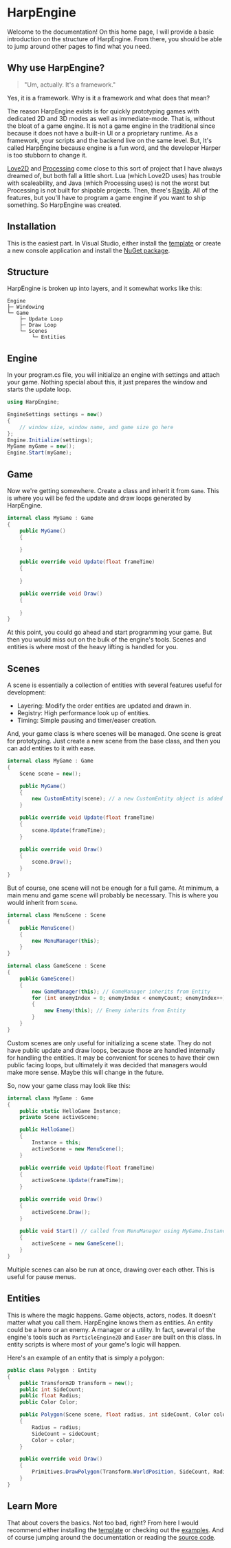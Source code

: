 # HarpEngine
Welcome to the documentation! On this home page, I will provide a basic introduction on the structure of HarpEngine. From there, you should be able to jump around other pages to find what you need.

## Why use HarpEngine?
> "Um, actually. It's a framework."

Yes, it is a framework. Why is it a framework and what does that mean?

The reason HarpEngine exists is for quickly prototyping games with dedicated 2D and 3D modes as well as immediate-mode. That is, without the bloat of a game engine. It is not a game engine in the traditional since because it does not have a built-in UI or a proprietary runtime. As a framework, your scripts and the backend live on the same level. But, It's called HarpEngine because engine is a fun word, and the developer Harper is too stubborn to change it.

[Love2D](https://love2d.org/) and [Processing](https://processing.org/) come close to this sort of project that I have always dreamed of, but both fall a little short. Lua (which Love2D uses) has trouble with scaleability, and Java (which Processing uses) is not the worst but Processing is not built for shipable projects. Then, there's [Raylib](https://www.raylib.com/). All of the features, but you'll have to program a game engine if you want to ship something. So HarpEngine was created.

## Installation
This is the easiest part. In Visual Studio, either install the [template](https://github.com/harper-rhett/harp-engine-template) or create a new console application and install the [NuGet package](https://www.nuget.org/packages/HarpEngine).

## Structure
HarpEngine is broken up into layers, and it somewhat works like this:

```
Engine
├─ Windowing
└─ Game
	├─ Update Loop
	├─ Draw Loop
	└─ Scenes
		└─ Entities
```

## Engine
In your program.cs file, you will initialize an engine with settings and attach your game. Nothing special about this, it just prepares the window and starts the update loop.

```csharp
using HarpEngine;

EngineSettings settings = new()
{
	// window size, window name, and game size go here
};
Engine.Initialize(settings);
MyGame myGame = new();
Engine.Start(myGame);
```

## Game
Now we're getting somewhere. Create a class and inherit it from `Game`. This is where you will be fed the update and draw loops generated by HarpEngine.

```csharp
internal class MyGame : Game
{
	public MyGame()
	{

	}

	public override void Update(float frameTime)
	{
		
	}

	public override void Draw()
	{
		
	}
}
```

At this point, you could go ahead and start programming your game. But then you would miss out on the bulk of the engine's tools. Scenes and entities is where most of the heavy lifting is handled for you.

## Scenes
A scene is essentially a collection of entities with several features useful for development:
- Layering: Modify the order entities are updated and drawn in.
- Registry: High performance look up of entities.
- Timing: Simple pausing and timer/easer creation.

And, your game class is where scenes will be managed. One scene is great for prototyping. Just create a new scene from the base class, and then you can add entities to it with ease.

```csharp
internal class MyGame : Game
{
	Scene scene = new();

	public MyGame()
	{
		new CustomEntity(scene); // a new CustomEntity object is added to the scene
	}

	public override void Update(float frameTime)
	{
		scene.Update(frameTime);
	}

	public override void Draw()
	{
		scene.Draw();
	}
}
```

But of course, one scene will not be enough for a full game. At minimum, a main menu and game scene will probably be necessary. This is where you would inherit from `Scene`.

```csharp
internal class MenuScene : Scene
{
	public MenuScene()
	{
		new MenuManager(this);
	}
}
```

```csharp
internal class GameScene : Scene
{
	public GameScene()
	{
		new GameManager(this); // GameManager inherits from Entity
		for (int enemyIndex = 0; enemyIndex < enemyCount; enemyIndex++)
		{
			new Enemy(this); // Enemy inherits from Entity
		}
	}
}
```

Custom scenes are only useful for initializing a scene state. They do not have public update and draw loops, because those are handled internally for handling the entities. It may be convenient for scenes to have their own public facing loops, but ultimately it was decided that managers would make more sense. Maybe this will change in the future.

So, now your game class may look like this:

```csharp
internal class MyGame : Game
{
	public static HelloGame Instance;
	private Scene activeScene;

	public HelloGame()
	{
		Instance = this;
		activeScene = new MenuScene();
	}

	public override void Update(float frameTime)
	{
		activeScene.Update(frameTime);
	}

	public override void Draw()
	{
		activeScene.Draw();
	}

	public void Start() // called from MenuManager using MyGame.Instance.Start()
	{
		activeScene = new GameScene();
	}
}
```

Multiple scenes can also be run at once, drawing over each other. This is useful for pause menus.

## Entities
This is where the magic happens. Game objects, actors, nodes. It doesn't matter what you call them. HarpEngine knows them as entities. An entity could be a hero or an enemy. A manager or a utility. In fact, several of the engine's tools such as `ParticleEngine2D` and `Easer` are built on this class. In entity scripts is where most of your game's logic will happen.

Here's an example of an entity that is simply a polygon:

```csharp
public class Polygon : Entity
{
	public Transform2D Transform = new();
	public int SideCount;
	public float Radius;
	public Color Color;

	public Polygon(Scene scene, float radius, int sideCount, Color color) : base(scene)
	{
		Radius = radius;
		SideCount = sideCount;
		Color = color;
	}

	public override void Draw()
	{
		Primitives.DrawPolygon(Transform.WorldPosition, SideCount, Radius, Transform.WorldRotation, Color);
	}
}
```

## Learn More
That about covers the basics. Not too bad, right? From here I would recommend either installing the [template](https://github.com/harper-rhett/harp-engine-template) or checking out the [examples](https://github.com/harper-rhett/harp-engine-examples). And of course jumping around the documentation or reading the [source code](https://github.com/harper-rhett/harp-engine/tree/main/HarpEngine).